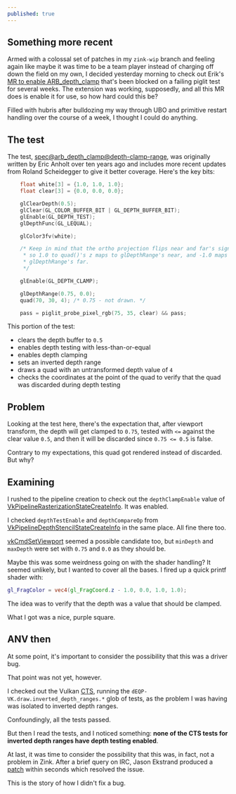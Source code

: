 ```yaml
---
published: true
---
```

## Something more recent

Armed with a colossal set of patches in my `zink-wip` branch and feeling again like maybe it was time to be a team player instead of charging off down the field on my own, I decided yesterday morning to check out Erik's [MR to enable ARB_depth_clamp](https://gitlab.freedesktop.org/mesa/mesa/-/merge_requests/5495) that's been blocked on a failing piglit test for several weeks. The extension was working, supposedly, and all this MR does is enable it for use, so how hard could this be?

Filled with hubris after bulldozing my way through UBO and primitive restart handling over the course of a week, I thought I could do anything.

## The test
The test, [spec@arb_depth_clamp@depth-clamp-range](https://gitlab.freedesktop.org/mesa/piglit/-/blob/master/tests/general/depth-clamp-range.c), was originally written by Eric Anholt over ten years ago and includes more recent updates from Roland Scheidegger to give it better coverage. Here's the key bits:
```c
	float white[3] = {1.0, 1.0, 1.0};
	float clear[3] = {0.0, 0.0, 0.0};

	glClearDepth(0.5);
	glClear(GL_COLOR_BUFFER_BIT | GL_DEPTH_BUFFER_BIT);
	glEnable(GL_DEPTH_TEST);
	glDepthFunc(GL_LEQUAL);

	glColor3fv(white);

	/* Keep in mind that the ortho projection flips near and far's signs,
	 * so 1.0 to quad()'s z maps to glDepthRange's near, and -1.0 maps to
	 * glDepthRange's far.
	 */

	glEnable(GL_DEPTH_CLAMP);

	glDepthRange(0.75, 0.0);
	quad(70, 30, 4); /* 0.75 - not drawn. */

	pass = piglit_probe_pixel_rgb(75, 35, clear) && pass;
```
This portion of the test:
* clears the depth buffer to `0.5`
* enables depth testing with less-than-or-equal
* enables depth clamping
* sets an inverted depth range
* draws a quad with an untransformed depth value of `4`
* checks the coordinates at the point of the quad to verify that the quad was discarded during depth testing

## Problem
Looking at the test here, there's the expectation that, after viewport transform, the depth will get clamped to `0.75`, tested with `<=` against the clear value `0.5`, and then it will be discarded since `0.75 <= 0.5` is false.

Contrary to my expectations, this quad got rendered instead of discarded. But why?

## Examining
I rushed to the pipeline creation to check out the `depthClampEnable` value of [VkPipelineRasterizationStateCreateInfo](https://www.khronos.org/registry/vulkan/specs/1.2-extensions/man/html/VkPipelineRasterizationStateCreateInfo.html). It was enabled.

I checked `depthTestEnable` and `depthCompareOp` from [VkPipelineDepthStencilStateCreateInfo](https://www.khronos.org/registry/vulkan/specs/1.2-extensions/man/html/VkPipelineDepthStencilStateCreateInfo.html) in the same place. All fine there too.

[vkCmdSetViewport](https://www.khronos.org/registry/vulkan/specs/1.2-extensions/man/html/vkCmdSetViewport.html) seemed a possible candidate too, but `minDepth` and `maxDepth` were set with `0.75` and `0.0` as they should be.

Maybe this was some weirdness going on with the shader handling? It seemed unlikely, but I wanted to cover all the bases. I fired up a quick printf shader with:
```glsl
gl_FragColor = vec4(gl_FragCoord.z - 1.0, 0.0, 1.0, 1.0);
```
The idea was to verify that the depth was a value that should be clamped.

What I got was a nice, purple square.

## ANV then
At some point, it's important to consider the possibility that this was a driver bug.

That point was not yet, however.

I checked out the Vulkan [CTS](https://github.com/KhronosGroup/VK-GL-CTS), running the `dEQP-VK.draw.inverted_depth_ranges.*` glob of tests, as the problem I was having was isolated to inverted depth ranges.

Confoundingly, all the tests passed.

But then I read the tests, and I noticed something: **none of the CTS tests for inverted depth ranges have depth testing enabled**.

At last, it was time to consider the possibility that this was, in fact, not a problem in Zink. After a brief query on IRC, Jason Ekstrand produced a [patch](https://gitlab.freedesktop.org/mesa/mesa/-/merge_requests/5792) within seconds which resolved the issue.

This is the story of how I didn't fix a bug.
